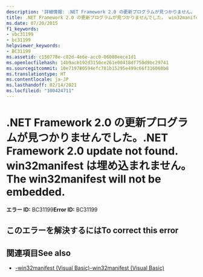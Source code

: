 ```yaml
---
description: '詳細情報: .NET Framework 2.0 の更新プログラムが見つかりません。 win32manifest は埋め込まれません。'
title: .NET Framework 2.0 の更新プログラムが見つかりませんでした。 win32manifest は埋め込まれません。
ms.date: 07/20/2015
f1_keywords:
- vbc31199
- bc31199
helpviewer_keywords:
- BC31199
ms.assetid: c150778e-c82d-4e6e-acc0-06080eece1d1
ms.openlocfilehash: 14b9acb192d3150ce261e00418df750d9bc29741
ms.sourcegitcommit: 10e719780594efc781b15295e499c66f316068b8
ms.translationtype: HT
ms.contentlocale: ja-JP
ms.lasthandoff: 02/14/2021
ms.locfileid: "100424711"
---
```

# <a name="net-framework-20-update-not-found-the-win32manifest-will-not-be-embedded"></a><span data-ttu-id="eb779-105">.NET Framework 2.0 の更新プログラムが見つかりませんでした。</span><span class="sxs-lookup"><span data-stu-id="eb779-105">.NET Framework 2.0 update not found.</span></span> <span data-ttu-id="eb779-106">win32manifest は埋め込まれません。</span><span class="sxs-lookup"><span data-stu-id="eb779-106">The win32manifest will not be embedded.</span></span>

<span data-ttu-id="eb779-107">**エラー ID:** BC31199</span><span class="sxs-lookup"><span data-stu-id="eb779-107">**Error ID:** BC31199</span></span>

## <a name="to-correct-this-error"></a><span data-ttu-id="eb779-108">このエラーを解決するには</span><span class="sxs-lookup"><span data-stu-id="eb779-108">To correct this error</span></span>

## <a name="see-also"></a><span data-ttu-id="eb779-109">関連項目</span><span class="sxs-lookup"><span data-stu-id="eb779-109">See also</span></span>

- [<span data-ttu-id="eb779-110">-win32manifest (Visual Basic)</span><span class="sxs-lookup"><span data-stu-id="eb779-110">-win32manifest (Visual Basic)</span></span>](../reference/command-line-compiler/win32manifest.md)
